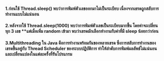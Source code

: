 #### 1.ก่อนใช้ Thread.sleep() พบว่าการพิมพ์ตัวเลขออกมาไม่เป็นระเบียบ เนื่องจากเธรดถูกสลับการทำงานแบบไม่แน่นอน
#### 2.หลังจากใช้ Thread.sleep(1000) พบว่าการพิมพ์ตัวเลขเป็นระเบียบมากขึ้น โดยค่าจะเปลี่ยนทุก 3 เลข **แต่เมื่อเพิ่ม random เข้ามา พบว่าเธรดมักเลือกทำงานกับค่าที่มี sleep น้อยกว่าก่อน
#### 3.Multithreading ใน Java คือการทำงานพร้อมกันของหลายเธรด ซึ่งการสลับการทำงานของเธรดขึ้นอยู่กับ Thread Scheduler ของระบบปฏิบัติการ ทำให้ลำดับการพิมพ์ผลลัพธ์ไม่แน่นอนและเปลี่ยนแปลงในแต่ละครั้งที่รันโปรแกรม
